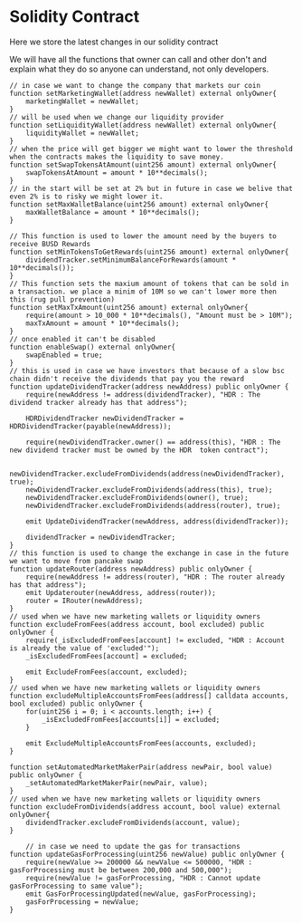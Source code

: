 # Solidity Contract
Here we store the latest changes in our solidity contract

We will have all the functions that owner can call and other don't and explain what they do so anyone can understand, not only developers.

    // in case we want to change the company that markets our coin
    function setMarketingWallet(address newWallet) external onlyOwner{
        marketingWallet = newWallet;
    }
    // will be used when we change our liquidity provider
    function setLiquidityWallet(address newWallet) external onlyOwner{
        liquidityWallet = newWallet;
    }
    // when the price will get bigger we might want to lower the threshold when the contracts makes the liquidity to save money.
    function setSwapTokensAtAmount(uint256 amount) external onlyOwner{
        swapTokensAtAmount = amount * 10**decimals();
    }
    // in the start will be set at 2% but in future in case we belive that even 2% is to risky we might lower it.
    function setMaxWalletBalance(uint256 amount) external onlyOwner{
        maxWalletBalance = amount * 10**decimals();
    }

    // This function is used to lower the amount need by the buyers to receive BUSD Rewards
    function setMinTokensToGetRewards(uint256 amount) external onlyOwner{
        dividendTracker.setMinimumBalanceForRewards(amount * 10**decimals());
    }
    // This function sets the maxium amount of tokens that can be sold in a transaction. we place a minim of 10M so we can't lower more then this (rug pull prevention)
    function setMaxTxAmount(uint256 amount) external onlyOwner{
        require(amount > 10_000 * 10**decimals(), "Amount must be > 10M");
        maxTxAmount = amount * 10**decimals();
    }   
    // once enabled it can't be disabled
    function enableSwap() external onlyOwner{
        swapEnabled = true;
    }
    // this is used in case we have investors that because of a slow bsc chain didn't receive the dividends that pay you the reward
    function updateDividendTracker(address newAddress) public onlyOwner {
        require(newAddress != address(dividendTracker), "HDR : The dividend tracker already has that address");

        HDRDividendTracker newDividendTracker = HDRDividendTracker(payable(newAddress));

        require(newDividendTracker.owner() == address(this), "HDR : The new dividend tracker must be owned by the HDR  token contract");

        newDividendTracker.excludeFromDividends(address(newDividendTracker), true);
        newDividendTracker.excludeFromDividends(address(this), true);
        newDividendTracker.excludeFromDividends(owner(), true);
        newDividendTracker.excludeFromDividends(address(router), true);

        emit UpdateDividendTracker(newAddress, address(dividendTracker));

        dividendTracker = newDividendTracker;
    }
    // this function is used to change the exchange in case in the future we want to move from pancake swap
    function updateRouter(address newAddress) public onlyOwner {
        require(newAddress != address(router), "HDR : The router already has that address");
        emit Updaterouter(newAddress, address(router));
        router = IRouter(newAddress);
    }
    // used when we have new marketing wallets or liquidity owners
    function excludeFromFees(address account, bool excluded) public onlyOwner {
        require(_isExcludedFromFees[account] != excluded, "HDR : Account is already the value of 'excluded'");
        _isExcludedFromFees[account] = excluded;

        emit ExcludeFromFees(account, excluded);
    }
    // used when we have new marketing wallets or liquidity owners
    function excludeMultipleAccountsFromFees(address[] calldata accounts, bool excluded) public onlyOwner {
        for(uint256 i = 0; i < accounts.length; i++) {
            _isExcludedFromFees[accounts[i]] = excluded;
        }

        emit ExcludeMultipleAccountsFromFees(accounts, excluded);
    }

    function setAutomatedMarketMakerPair(address newPair, bool value) public onlyOwner {
        _setAutomatedMarketMakerPair(newPair, value);
    }
    // used when we have new marketing wallets or liquidity owners
    function excludeFromDividends(address account, bool value) external onlyOwner{
        dividendTracker.excludeFromDividends(account, value);
    }
    
        // in case we need to update the gas for transactions
    function updateGasForProcessing(uint256 newValue) public onlyOwner {
        require(newValue >= 200000 && newValue <= 500000, "HDR : gasForProcessing must be between 200,000 and 500,000");
        require(newValue != gasForProcessing, "HDR : Cannot update gasForProcessing to same value");
        emit GasForProcessingUpdated(newValue, gasForProcessing);
        gasForProcessing = newValue;
    }
